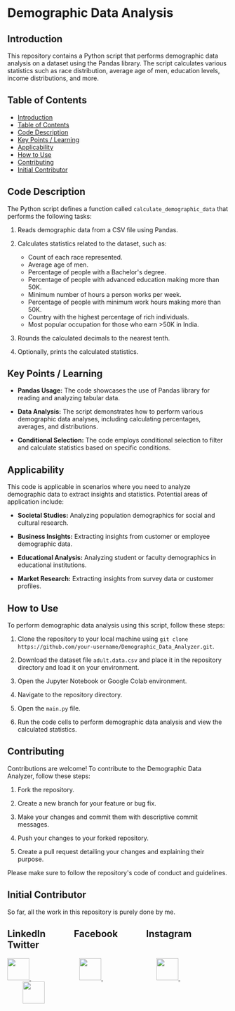 
# Demographic Data Analysis

## Introduction

This repository contains a Python script that performs demographic data analysis on a dataset using the Pandas library. The script calculates various statistics such as race distribution, average age of men, education levels, income distributions, and more.

## Table of Contents

- [Introduction](#introduction)
- [Table of Contents](#table-of-contents)
- [Code Description](#code-description)
- [Key Points / Learning](#key-points--learning)
- [Applicability](#applicability)
- [How to Use](#how-to-use)
- [Contributing](#contributing)
- [Initial Contributor](#initial-contributor)

## Code Description

The Python script defines a function called `calculate_demographic_data` that performs the following tasks:

1. Reads demographic data from a CSV file using Pandas.

2. Calculates statistics related to the dataset, such as:
   - Count of each race represented.
   - Average age of men.
   - Percentage of people with a Bachelor's degree.
   - Percentage of people with advanced education making more than 50K.
   - Minimum number of hours a person works per week.
   - Percentage of people with minimum work hours making more than 50K.
   - Country with the highest percentage of rich individuals.
   - Most popular occupation for those who earn >50K in India.

3. Rounds the calculated decimals to the nearest tenth.

4. Optionally, prints the calculated statistics.

## Key Points / Learning

- **Pandas Usage:** The code showcases the use of Pandas library for reading and analyzing tabular data.

- **Data Analysis:** The script demonstrates how to perform various demographic data analyses, including calculating percentages, averages, and distributions.

- **Conditional Selection:** The code employs conditional selection to filter and calculate statistics based on specific conditions.

## Applicability

This code is applicable in scenarios where you need to analyze demographic data to extract insights and statistics. Potential areas of application include:

- **Societal Studies:** Analyzing population demographics for social and cultural research.

- **Business Insights:** Extracting insights from customer or employee demographic data.

- **Educational Analysis:** Analyzing student or faculty demographics in educational institutions.

- **Market Research:** Extracting insights from survey data or customer profiles.

## How to Use

To perform demographic data analysis using this script, follow these steps:

1. Clone the repository to your local machine using `git clone https://github.com/your-username/Demographic_Data_Analyzer.git`.

2. Download the dataset file `adult.data.csv` and place it in the repository directory and load it on your environment.

3. Open the Jupyter Notebook or Google Colab environment.

4. Navigate to the repository directory.

5. Open the `main.py` file.

6. Run the code cells to perform demographic data analysis and view the calculated statistics.

## Contributing

Contributions are welcome! To contribute to the Demographic Data Analyzer, follow these steps:

1. Fork the repository.

2. Create a new branch for your feature or bug fix.

3. Make your changes and commit them with descriptive commit messages.

4. Push your changes to your forked repository.

5. Create a pull request detailing your changes and explaining their purpose.

Please make sure to follow the repository's code of conduct and guidelines.

## Initial Contributor

So far, all the work in this repository is purely done by me.

## LinkedIn &nbsp; &nbsp; &nbsp; &nbsp; &nbsp; &nbsp; Facebook &nbsp; &nbsp; &nbsp; &nbsp; &nbsp; &nbsp; Instagram &nbsp; &nbsp; &nbsp; &nbsp; &nbsp; &nbsp; Twitter
<a href="https://www.linkedin.com/in/muhammad-abdullah-atif/">
    <img height="50" src="https://cdn2.iconfinder.com/data/icons/social-icon-3/512/social_style_3_in-306.png"/>
</a> &nbsp; &nbsp; &nbsp; &nbsp; &nbsp; &nbsp;&nbsp; &nbsp; &nbsp; &nbsp; &nbsp; &nbsp;&nbsp; &nbsp;&nbsp;&nbsp;

<a href="https://www.facebook.com/abdullahatif362/">
    <img height="50" src="https://cdn0.iconfinder.com/data/icons/social-flat-rounded-rects/512/facebook-64.png"/>
</a> &nbsp; &nbsp; &nbsp; &nbsp; &nbsp; &nbsp;&nbsp; &nbsp; &nbsp; &nbsp; &nbsp; &nbsp;&nbsp; &nbsp;&nbsp;&nbsp;&nbsp;&nbsp;&nbsp;

<a href="https://www.instagram.com/abdullah._.atif/">
    <img height="50" src="https://cdn2.iconfinder.com/data/icons/social-media-applications/64/social_media_applications_3-instagram-64.png"/>
</a> &nbsp; &nbsp; &nbsp; &nbsp; &nbsp; &nbsp;&nbsp; &nbsp; &nbsp; &nbsp; &nbsp; &nbsp;&nbsp; &nbsp;&nbsp;&nbsp;&nbsp;&nbsp; &nbsp;&nbsp;

<a href="https://www.twitter.com/abd_allah_atif/">
    <img height="50" src="https://cdn3.iconfinder.com/data/icons/2018-social-media-logotypes/1000/2018_social_media_popular_app_logo_twitter-64.png"/>
</a>

